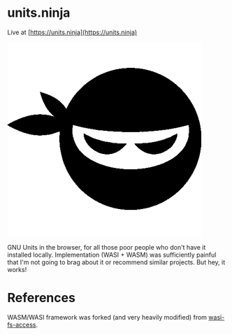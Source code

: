 # units.ninja

Live at [https://units.ninja](https://units.ninja)

![ninja](favicon.webp)

GNU Units in the browser, for all those poor people who don't have it installed 
locally. Implementation (WASI + WASM) was sufficiently painful that 
I'm not going to brag about it or recommend similar projects. But hey, it works!

# References

WASM/WASI framework was forked (and very heavily modified) from 
[wasi-fs-access][1].

[1]: https://github.com/GoogleChromeLabs/wasi-fs-access.git
